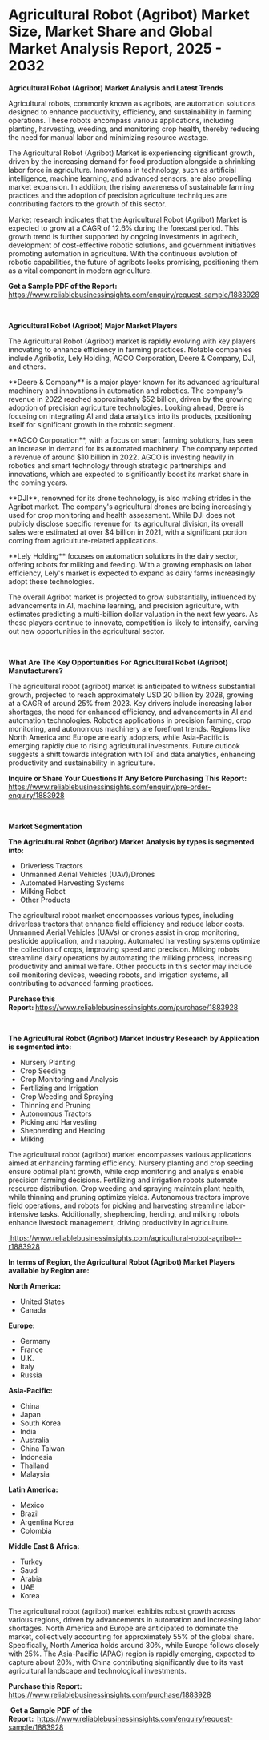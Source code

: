 <p><h1>Agricultural Robot (Agribot) Market Size, Market Share and Global Market Analysis Report, 2025 - 2032</h1></p><p><strong>Agricultural Robot (Agribot) Market Analysis and Latest Trends</strong></p>
<p><p>Agricultural robots, commonly known as agribots, are automation solutions designed to enhance productivity, efficiency, and sustainability in farming operations. These robots encompass various applications, including planting, harvesting, weeding, and monitoring crop health, thereby reducing the need for manual labor and minimizing resource wastage.</p><p>The Agricultural Robot (Agribot) Market is experiencing significant growth, driven by the increasing demand for food production alongside a shrinking labor force in agriculture. Innovations in technology, such as artificial intelligence, machine learning, and advanced sensors, are also propelling market expansion. In addition, the rising awareness of sustainable farming practices and the adoption of precision agriculture techniques are contributing factors to the growth of this sector.</p><p>Market research indicates that the Agricultural Robot (Agribot) Market is expected to grow at a CAGR of 12.6% during the forecast period. This growth trend is further supported by ongoing investments in agritech, development of cost-effective robotic solutions, and government initiatives promoting automation in agriculture. With the continuous evolution of robotic capabilities, the future of agribots looks promising, positioning them as a vital component in modern agriculture.</p></p>
<p><strong>Get a Sample PDF of the Report:&nbsp;</strong> <a href="https://www.reliablebusinessinsights.com/enquiry/request-sample/1883928?utm_campaign=2310&utm_medium=2&utm_source=Github&utm_content=ia&utm_term=12042025&utm_id=agricultural-robot-agribot">https://www.reliablebusinessinsights.com/enquiry/request-sample/1883928</a></p>
<p>&nbsp;</p>
<p><strong>Agricultural Robot (Agribot) Major Market Players</strong></p>
<p><p>The Agricultural Robot (Agribot) market is rapidly evolving with key players innovating to enhance efficiency in farming practices. Notable companies include Agribotix, Lely Holding, AGCO Corporation, Deere & Company, DJl, and others.</p><p>**Deere & Company** is a major player known for its advanced agricultural machinery and innovations in automation and robotics. The company's revenue in 2022 reached approximately $52 billion, driven by the growing adoption of precision agriculture technologies. Looking ahead, Deere is focusing on integrating AI and data analytics into its products, positioning itself for significant growth in the robotic segment.</p><p>**AGCO Corporation**, with a focus on smart farming solutions, has seen an increase in demand for its automated machinery. The company reported a revenue of around $10 billion in 2022. AGCO is investing heavily in robotics and smart technology through strategic partnerships and innovations, which are expected to significantly boost its market share in the coming years.</p><p>**DJI**, renowned for its drone technology, is also making strides in the Agribot market. The company's agricultural drones are being increasingly used for crop monitoring and health assessment. While DJI does not publicly disclose specific revenue for its agricultural division, its overall sales were estimated at over $4 billion in 2021, with a significant portion coming from agriculture-related applications.</p><p>**Lely Holding** focuses on automation solutions in the dairy sector, offering robots for milking and feeding. With a growing emphasis on labor efficiency, Lely's market is expected to expand as dairy farms increasingly adopt these technologies.</p><p>The overall Agribot market is projected to grow substantially, influenced by advancements in AI, machine learning, and precision agriculture, with estimates predicting a multi-billion dollar valuation in the next few years. As these players continue to innovate, competition is likely to intensify, carving out new opportunities in the agricultural sector.</p></p>
<p>&nbsp;</p>
<p><strong>What Are The Key Opportunities For Agricultural Robot (Agribot) Manufacturers?</strong></p>
<p><p>The agricultural robot (agribot) market is anticipated to witness substantial growth, projected to reach approximately USD 20 billion by 2028, growing at a CAGR of around 25% from 2023. Key drivers include increasing labor shortages, the need for enhanced efficiency, and advancements in AI and automation technologies. Robotics applications in precision farming, crop monitoring, and autonomous machinery are forefront trends. Regions like North America and Europe are early adopters, while Asia-Pacific is emerging rapidly due to rising agricultural investments. Future outlook suggests a shift towards integration with IoT and data analytics, enhancing productivity and sustainability in agriculture.</p></p>
<p><strong>Inquire or Share Your Questions If Any Before Purchasing This Report:</strong> <a href="https://www.reliablebusinessinsights.com/enquiry/pre-order-enquiry/1883928?utm_campaign=2310&utm_medium=2&utm_source=Github&utm_content=ia&utm_term=12042025&utm_id=agricultural-robot-agribot">https://www.reliablebusinessinsights.com/enquiry/pre-order-enquiry/1883928</a></p>
<p>&nbsp;</p>
<p><strong>Market Segmentation</strong></p>
<p><strong>The Agricultural Robot (Agribot) Market Analysis by types is segmented into:</strong></p>
<p><ul><li>Driverless Tractors</li><li>Unmanned Aerial Vehicles (UAV)/Drones</li><li>Automated Harvesting Systems</li><li>Milking Robot</li><li>Other Products</li></ul></p>
<p><p>The agricultural robot market encompasses various types, including driverless tractors that enhance field efficiency and reduce labor costs. Unmanned Aerial Vehicles (UAVs) or drones assist in crop monitoring, pesticide application, and mapping. Automated harvesting systems optimize the collection of crops, improving speed and precision. Milking robots streamline dairy operations by automating the milking process, increasing productivity and animal welfare. Other products in this sector may include soil monitoring devices, weeding robots, and irrigation systems, all contributing to advanced farming practices.</p></p>
<p><strong>Purchase this Report:&nbsp;</strong><a href="https://www.reliablebusinessinsights.com/purchase/1883928?utm_campaign=2310&utm_medium=2&utm_source=Github&utm_content=ia&utm_term=12042025&utm_id=agricultural-robot-agribot">https://www.reliablebusinessinsights.com/purchase/1883928</a></p>
<p>&nbsp;</p>
<p><strong>The Agricultural Robot (Agribot) Market Industry Research by Application is segmented into:</strong></p>
<p><ul><li>Nursery Planting</li><li>Crop Seeding</li><li>Crop Monitoring and Analysis</li><li>Fertilizing and Irrigation</li><li>Crop Weeding and Spraying</li><li>Thinning and Pruning</li><li>Autonomous Tractors</li><li>Picking and Harvesting</li><li>Shepherding and Herding</li><li>Milking</li></ul></p>
<p><p>The agricultural robot (agribot) market encompasses various applications aimed at enhancing farming efficiency. Nursery planting and crop seeding ensure optimal plant growth, while crop monitoring and analysis enable precision farming decisions. Fertilizing and irrigation robots automate resource distribution. Crop weeding and spraying maintain plant health, while thinning and pruning optimize yields. Autonomous tractors improve field operations, and robots for picking and harvesting streamline labor-intensive tasks. Additionally, shepherding, herding, and milking robots enhance livestock management, driving productivity in agriculture.</p></p>
<p><a href="https://www.reliablebusinessinsights.com/agricultural-robot-agribot--r1883928?utm_campaign=2310&utm_medium=2&utm_source=Github&utm_content=ia&utm_term=12042025&utm_id=agricultural-robot-agribot">&nbsp;https://www.reliablebusinessinsights.com/agricultural-robot-agribot--r1883928</a></p>
<p><strong>In terms of Region, the Agricultural Robot (Agribot) Market Players available by Region are:</strong></p>
<p>
    <p> <strong> North America: </strong>
        <ul>
            <li>United States</li>
            <li>Canada</li>
        </ul>
        </p> 
    <p> <strong> Europe: </strong>
        <ul>
            <li>Germany</li>
            <li>France</li>
            <li>U.K.</li>
            <li>Italy</li>
            <li>Russia</li>
        </ul>
        </p> 
    <p> <strong> Asia-Pacific: </strong>
        <ul>
            <li>China</li>
            <li>Japan</li>
            <li>South Korea</li>
            <li>India</li>
            <li>Australia</li>
            <li>China Taiwan</li>
            <li>Indonesia</li>
            <li>Thailand</li>
            <li>Malaysia</li>
        </ul>
        </p> 
    <p> <strong> Latin America: </strong>
        <ul>
            <li>Mexico</li>
            <li>Brazil</li>
            <li>Argentina Korea</li>
            <li>Colombia</li>
        </ul>
        </p> 
    <p> <strong> Middle East & Africa: </strong>
        <ul>
            <li>Turkey</li>
            <li>Saudi</li>
            <li>Arabia</li>
            <li>UAE</li>
            <li>Korea</li>
        </ul>
    </p>
    </p>
<p><p>The agricultural robot (agribot) market exhibits robust growth across various regions, driven by advancements in automation and increasing labor shortages. North America and Europe are anticipated to dominate the market, collectively accounting for approximately 55% of the global share. Specifically, North America holds around 30%, while Europe follows closely with 25%. The Asia-Pacific (APAC) region is rapidly emerging, expected to capture about 20%, with China contributing significantly due to its vast agricultural landscape and technological investments.</p></p>
<p><strong>Purchase this Report: </strong><a href="https://www.reliablebusinessinsights.com/purchase/1883928?utm_campaign=2310&utm_medium=2&utm_source=Github&utm_content=ia&utm_term=12042025&utm_id=agricultural-robot-agribot">https://www.reliablebusinessinsights.com/purchase/1883928</a></p>
<p>&nbsp;<strong>Get a Sample PDF of the Report:&nbsp;&nbsp;</strong><a href="https://www.reliablebusinessinsights.com/enquiry/request-sample/1883928?utm_campaign=2310&utm_medium=2&utm_source=Github&utm_content=ia&utm_term=12042025&utm_id=agricultural-robot-agribot">https://www.reliablebusinessinsights.com/enquiry/request-sample/1883928</a></p>
<p><strong></strong></p>
<p><p></p><p></p><p></p></p>